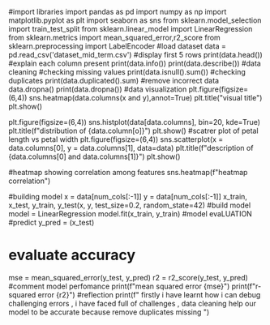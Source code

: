 #import libraries
import pandas as pd
import numpy as np
import matplotlib.pyplot as plt
import seaborn as sns
from sklearn.model_selection import train_test_split
from sklearn.linear_model import LinearRegression
from sklearn.metrics import mean_squared_error,r2_score
from sklearn.preprocessing import LabelEncoder
#load dataset
data = pd.read_csv('dataset_mid_term.csv')
#display first 5 rows
print(data.head())
#explain each column present
print(data.info())
print(data.describe())
#data cleaning
#checking  missing values
print(data.isnull().sum())
#checking duplicates
print(data.duplicated().sum)
#remove incorrect data
data.dropna()
print(data.dropna())
#data visualization
plt.figure(figsize=(6,4))
sns.heatmap(data.columns(x and y),annot=True)
plt.title("visual title")
plt.show()

plt.figure(figsize=(6,4))
sns.histplot(data[data.columns], bin=20, kde=True)
plt.title(f"distribution of {data.column[o]}")
plt.show()
#scatrer plot of petal length vs petal width
plt.figure(figsize=(6,4))
sns.scatterplot(x = data.columns[0], y = data.columns[1], data=data)
plt.title(f"description of {data.columns[0] and data.columns[1]}")
plt.show()

#heatmap showing correlation among features
sns.heatmap(f"heatmap correlation")

#building model
x = data[num_cols[:-1]]
y  = data[num_cols[:-1]]
x_train, x_test, y_train, y_test(x, y, test_size=0.2, random_state=42)
#build model
model = LinearRegression
model.fit(x_train, y_train)
#model evaLUATION
#predict
y_pred = (x_test)
# evaluate accuracy
mse = mean_squared_error(y_test, y_pred)
r2 = r2_score(y_test, y_pred)
#comment model perfomance
print(f"mean squared error {mse}")
print(f"r-squared error {r2}")
#reflection
print(f" firstly i have learnt how i can debug challenging errors , i have faced full of challenges , data cleaning help our model to be accurate because remove duplicates missing ")






